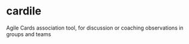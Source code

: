 # cardile

Agile Cards association tool, for discussion or coaching observations in groups and teams
